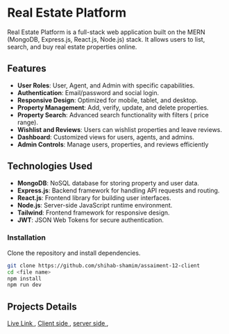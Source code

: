 # Real Estate Platform

Real Estate Platform is a full-stack web application built on the MERN (MongoDB, Express.js, React.js, Node.js) stack. It allows users to list, search, and buy real estate properties online.

## Features

- **User Roles**: User, Agent, and Admin with specific capabilities.
- **Authentication**: Email/password and social login.
- **Responsive Design**: Optimized for mobile, tablet, and desktop.
- **Property Management**: Add, verify, update, and delete properties.
- **Property Search**: Advanced search functionality with filters ( price range).
- **Wishlist and Reviews**: Users can wishlist properties and leave reviews.
- **Dashboard**: Customized views for users, agents, and admins.
- **Admin Controls**: Manage users, properties, and reviews efficiently
## Technologies Used

- **MongoDB**: NoSQL database for storing property and user data.
- **Express.js**: Backend framework for handling API requests and routing.
- **React.js**: Frontend library for building user interfaces.
- **Node.js**: Server-side JavaScript runtime environment.
- **Tailwind**: Frontend framework for responsive design.
- **JWT**: JSON Web Tokens for secure authentication.



### Installation

Clone the repository and install dependencies.

```bash
git clone https://github.com/shihab-shamim/assaiment-12-client
cd <file name>
npm install
npm run dev
```

## Projects Details 
<a href="https://assaiment-12.web.app">Live Link </a>,
<a href="https://github.com/programming-hero-web-course1/b9a12-client-side-shihabosm">Client side </a>,
<a href="https://github.com/programming-hero-web-course1/b9a12-server-side-shihabosm">server side </a>,
